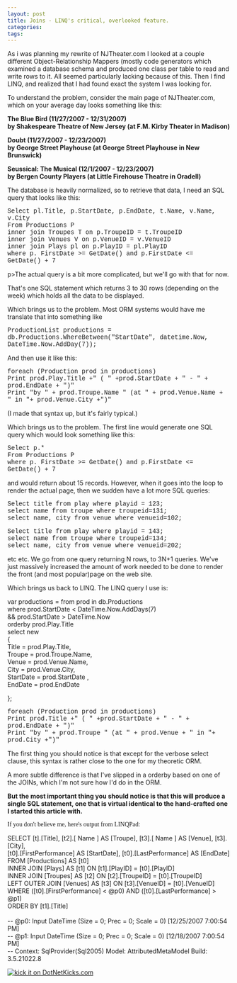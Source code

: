 ```yaml
---
layout: post
title: Joins - LINQ's critical, overlooked feature.
categories: 
tags: 
---
```


  <p>As i was planning my rewrite of NJTheater.com I looked at a couple different Object-Relationship Mappers (mostly code generators which examined a database schema and produced one class per table to read and write rows to it.  All seemed particularly lacking because of this.  Then I find LINQ, and realized that I had found exact the system I was looking for.</p>  <p>To understand the problem, consider the main page of NJTheater.com, which on your average day looks something like this:</p>  <p><strong>The Blue Bird (11/27/2007 - 12/31/2007)      <br />by Shakespeare Theatre of New Jersey (at F.M. Kirby Theater in Madison) </strong></p>  <p><strong>Doubt (11/27/2007 - 12/23/2007)      <br />by George Street Playhouse (at George Street Playhouse in New Brunswick) </strong></p>  <p><strong>Seussical: The Musical (12/1/2007 - 12/23/2007)      <br />by Bergen County Players (at Little Firehouse Theatre in Oradell) </strong></p>  <p>The database is heavily normalized, so to retrieve that data, I need an SQL query that looks like this: </p>  <p><font face="Courier New">Select pl.Title, p.StartDate, p.EndDate, t.Name, v.Name, v.City      <br /></font><font face="Courier New">From Productions P      <br /></font><font face="Courier New">inner join Troupes T on p.TroupeID = t.TroupeID      <br /></font><font face="Courier New">inner join Venues V on p.VenueID = v.VenueID      <br /></font><font face="Courier New">inner join Plays pl on p.PlayID = pl.PlayID      <br /></font><font face="Courier New">where p. FirstDate &gt;= GetDate() and p.FirstDate &lt;= GetDate() + 7</font></p> p&gt;The actual query is a bit more complicated, but we'll go with that for now.   <p>That's one SQL statement which returns 3 to 30 rows (depending on the week) which holds all the data to be displayed.</p>  <p>Which brings us to the problem.  Most ORM systems would have me translate that into something like</p>  <p><font face="Courier New">ProductionList productions = db.Productions.WhereBetween("StartDate", datetime.Now, DateTime.Now.AddDay(7));</font></p>  <p>And then use it like this:</p>  <p><font face="Courier New">foreach (Production prod in productions)      <br />     Print prod.Play.Title +" ( " +prod.StartDate + " - " + prod.EndDate + ")"       <br />     Print "by " + prod.Troupe.Name " (at " + prod.Venue.Name + " in "+ prod.Venue.City +")"</font></p>  <p>(I made that syntax up, but it's fairly typical.)</p>  <p>Which brings us to the problem.  The first line would generate one SQL query  which would look something like this:</p>  <p><font face="Courier New">Select p.*      <br /></font><font face="Courier New">From Productions P      <br /></font><font face="Courier New">where p. FirstDate &gt;= GetDate() and p.FirstDate &lt;= GetDate() + 7</font></p>  <p>and would return about 15 records.  However, when it goes into the loop to render the actual page, then we sudden have a lot more SQL queries:</p>  <p><font face="Courier New">Select title from play where playid = 123;      <br />select name from troupe where troupeid=131;       <br />select name, city  from venue where venueid=102;</font></p> <font face="Courier New">Select title from play where playid = 143;    <br />select name from troupe where troupeid=134;     <br />select name, city  from venue where venueid=202;</font>   <p>etc etc.  We go from one query returning N rows, to 3N+1 queries.  We've just massively increased the amount of work needed to be done to render the front (and most popular)page on the web site.</p>  <p>Which brings us back to LINQ.    The LINQ query I use is:</p>  <p>var productions = from prod in db.Productions    <br />        where prod.StartDate &lt; DateTime.Now.AddDays(7)     <br />        &amp;&amp; prod.StartDate &gt; DateTime.Now     <br />        orderby prod.Play.Title     <br />        select new  <br />               {     <br />                   Title = prod.Play.Title,     <br />                   Troupe = prod.Troupe.Name,     <br />                   Venue = prod.Venue.Name,     <br />                   City = prod.Venue.City,     <br />                   StartDate = prod.StartDate ,     <br />                   EndDate = prod.EndDate </p>  <p>               };</p> <font face="Courier New">foreach (Production prod in productions)    <br />     Print prod.Title +" ( " +prod.StartDate + " - " + prod.EndDate + ")"     <br />     Print "by " + prod.Troupe " (at " + prod.Venue + " in "+ prod.City +")"</font>   <p>The first thing you should notice is that except for the verbose select clause, this syntax is rather close to the one for my theoretic ORM.</p>  <p>A more subtle difference is that I've slipped in a orderby based on one of the JOINs, which I'm not sure how I'd  do in the ORM.</p>  <p><strong>But the most important thing you should notice is that this will produce a single SQL statement, one that is virtual identical to the hand-crafted one I started this article with.</strong></p>  <p><font face="ver">If you don't believe me, here's output from LINQPad:</font></p>  <p>SELECT [t].[Title], [t2].[ Name ] AS [Troupe], [t3].[ Name ] AS [Venue], [t3].[City],    <br />       [t0].[FirstPerformance] AS [StartDate], [t0].[LastPerformance] AS [EndDate]     <br />FROM [Productions] AS [t0]     <br />INNER JOIN [Plays] AS [t1] ON [t1].[PlayID] = [t0].[PlayID]     <br />INNER JOIN [Troupes] AS [t2] ON [t2].[TroupeID] = [t0].[TroupeID]     <br />LEFT OUTER JOIN [Venues] AS [t3] ON [t3].[VenueID] = [t0].[VenueID]     <br />WHERE ([t0].[FirstPerformance] &lt; @p0) AND ([t0].[LastPerformance] &gt; @p1)     <br />ORDER BY [t1].[Title]     <br />    <br />-- @p0: Input DateTime (Size = 0; Prec = 0; Scale = 0) [12/25/2007 7:00:54 PM]     <br />-- @p1: Input DateTime (Size = 0; Prec = 0; Scale = 0) [12/18/2007 7:00:54 PM]     <br />-- Context: SqlProvider(Sql2005) Model: AttributedMetaModel Build: 3.5.21022.8     <br /></p> <a href="http://www.dotnetkicks.com/kick/ url=http%3a%2f%2fhonestillusion.com%2fblogs%2fblog_0%2farchive%2f2007%2f12%2f18%2fjoins-linq-s-critical-overlooked-feature.aspx"><img alt="kick it on DotNetKicks.com" src="http://www.dotnetkicks.com/Services/Images/KickItImageGenerator.ashx url=http%3a%2f%2fhonestillusion.com%2fblogs%2fblog_0%2farchive%2f2007%2f12%2f18%2fjoins-linq-s-critical-overlooked-feature.aspx" border="0" /></a>